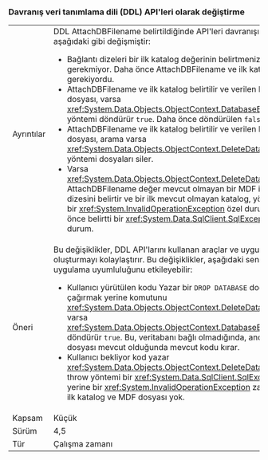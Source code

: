 ### <a name="change-in-behavior-in-data-definition-language-ddl-apis"></a>Davranış veri tanımlama dili (DDL) API'leri olarak değiştirme

|   |   |
|---|---|
|Ayrıntılar|DDL AttachDBFilename belirtildiğinde API'leri davranışını aşağıdaki gibi değişmiştir:<ul><li>Bağlantı dizeleri bir ilk katalog değerinin belirtmeniz gerekmiyor. Daha önce AttachDBFilename ve ilk katalog gerekiyordu.</li><li>AttachDBFilename ve ilk katalog belirtilir ve verilen MDF dosyası, varsa <xref:System.Data.Objects.ObjectContext.DatabaseExists%2A> yöntemi döndürür <code>true</code>. Daha önce döndürülen <code>false</code>.</li><li>AttachDBFilename ve ilk katalog belirtilir ve verilen MDF dosyası, arama varsa <xref:System.Data.Objects.ObjectContext.DeleteDatabase%2A> yöntemi dosyaları siler.</li><li>Varsa <xref:System.Data.Objects.ObjectContext.DeleteDatabase%2A> AttachDBFilename değer mevcut olmayan bir MDF ile bağlantı dizesini belirtir ve bir ilk mevcut olmayan katalog, yöntem adlı bir <xref:System.InvalidOperationException> özel durum. Daha önce belirtti bir <xref:System.Data.SqlClient.SqlException> özel durum.</li></ul>|
|Öneri|Bu değişiklikler, DDL API'larını kullanan araçlar ve uygulamalar oluşturmayı kolaylaştırır. Bu değişiklikler, aşağıdaki senaryolarda uygulama uyumluluğunu etkileyebilir:<ul><li>Kullanıcı yürütülen kodu Yazar bir <code>DROP DATABASE</code> doğrudan çağırmak yerine komutunu <xref:System.Data.Objects.ObjectContext.DeleteDatabase%2A> varsa <xref:System.Data.Objects.ObjectContext.DatabaseExists%2A> döndürür <code>true</code>. Bu, veritabanı bağlı olmadığında, ancak MDF dosyası mevcut olduğunda mevcut kodu kırar.</li><li>Kullanıcı bekliyor kod yazar <xref:System.Data.Objects.ObjectContext.DeleteDatabase%2A> throw yöntemi bir <xref:System.Data.SqlClient.SqlException> yerine bir <xref:System.InvalidOperationException> zaman yok ilk katalog ve MDF dosyası yok.</li></ul>|
|Kapsam|Küçük|
|Sürüm|4,5|
|Tür|Çalışma zamanı|

